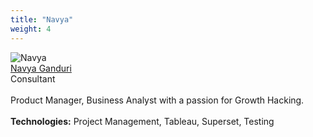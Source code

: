 ```yaml
---
title: "Navya"
weight: 4
---
```

![Navya](navya.png.png)
<br/>
[Navya Ganduri](https://www.linkedin.com/in/navya-ganduri/)
<br/>
Consultant
<br/><br/>
Product Manager, Business Analyst with a passion for Growth Hacking.
<br/><br/>
**Technologies:** Project Management, Tableau, Superset, Testing
